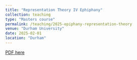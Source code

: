 ```yaml
---
title: "Representation Theory IV Ephiphany"
collection: teaching
type: "Masters course"
permalink: /teaching/2025-epiphany-representation-theory
venue: "Durham University"
date: 2025-02-01
location: "Durham"
---
```


[PDF here](http://fake-versace.github.io/files/Representationtheorynotesepiphany.pdf)
